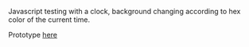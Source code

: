 Javascript testing with a clock, background changing according to hex color of the current time.

Prototype [here](https://sebastien32.github.io/Clocks/)
